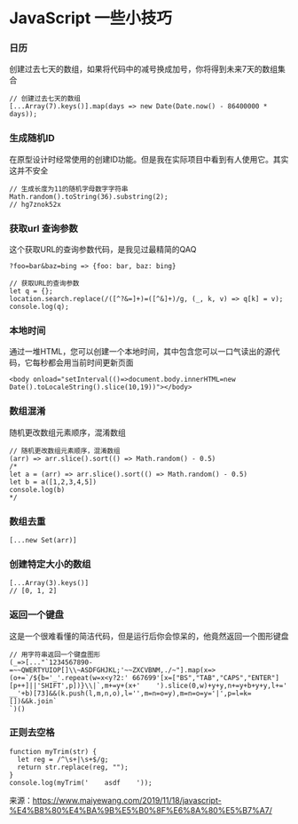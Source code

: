 # JavaScript 一些小技巧

### 日历

创建过去七天的数组，如果将代码中的减号换成加号，你将得到未来7天的数组集合

```
// 创建过去七天的数组
[...Array(7).keys()].map(days => new Date(Date.now() - 86400000 * days));
```

### 生成随机ID

在原型设计时经常使用的创建ID功能。但是我在实际项目中看到有人使用它。其实这并不安全

```
// 生成长度为11的随机字母数字字符串
Math.random().toString(36).substring(2);
// hg7znok52x
```

### 获取url 查询参数

这个获取URL的查询参数代码，是我见过最精简的QAQ

```
?foo=bar&baz=bing => {foo: bar, baz: bing}

// 获取URL的查询参数
let q = {};
location.search.replace(/([^?&=]+)=([^&]+)/g, (_, k, v) => q[k] = v);
console.log(q);
```

### 本地时间

通过一堆HTML，您可以创建一个本地时间，其中包含您可以一口气读出的源代码，它每秒都会用当前时间更新页面

```
<body onload="setInterval(()=>document.body.innerHTML=new Date().toLocaleString().slice(10,19))"></body>
```

### 数组混淆

随机更改数组元素顺序，混淆数组

```
// 随机更改数组元素顺序，混淆数组
(arr) => arr.slice().sort(() => Math.random() - 0.5)
/* 
let a = (arr) => arr.slice().sort(() => Math.random() - 0.5)
let b = a([1,2,3,4,5])
console.log(b)
*/
```

### 数组去重

```
[...new Set(arr)]
```

### 创建特定大小的数组

```
[...Array(3).keys()]
// [0, 1, 2]
```

### 返回一个键盘

这是一个很难看懂的简洁代码，但是运行后你会惊呆的，他竟然返回一个图形键盘

```
// 用字符串返回一个键盘图形
(_=>[..."`1234567890-=~~QWERTYUIOP[]\\~ASDFGHJKL;'~~ZXCVBNM,./~"].map(x=>(o+=`/${b='_'.repeat(w=x<y?2:' 667699'[x=["BS","TAB","CAPS","ENTER"][p++]||'SHIFT',p])}\\|`,m+=y+(x+'    ').slice(0,w)+y+y,n+=y+b+y+y,l+=' __'+b)[73]&&(k.push(l,m,n,o),l='',m=n=o=y),m=n=o=y='|',p=l=k=[])&&k.join`
`)()
```

### 正则去空格

```
function myTrim(str) {
  let reg = /^\s+|\s+$/g;
  return str.replace(reg, "");
}
console.log(myTrim('    asdf    '));
```

来源：https://www.maiyewang.com/2019/11/18/javascript-%E4%B8%80%E4%BA%9B%E5%B0%8F%E6%8A%80%E5%B7%A7/